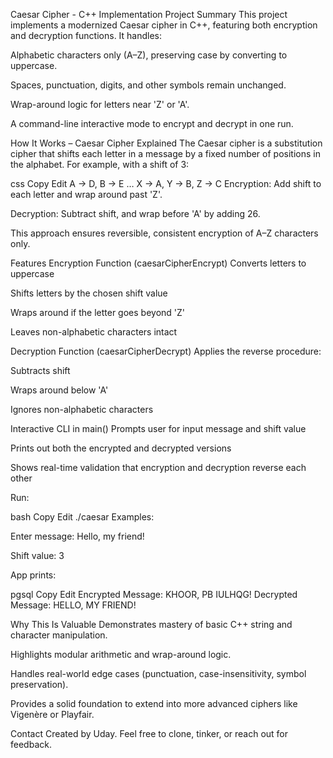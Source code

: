 Caesar Cipher - C++ Implementation
 Project Summary
This project implements a modernized Caesar cipher in C++, featuring both encryption and decryption functions. It handles:

Alphabetic characters only (A–Z), preserving case by converting to uppercase.

Spaces, punctuation, digits, and other symbols remain unchanged.

Wrap-around logic for letters near 'Z' or 'A'.

A command-line interactive mode to encrypt and decrypt in one run.

 How It Works – Caesar Cipher Explained
The Caesar cipher is a substitution cipher that shifts each letter in a message by a fixed number of positions in the alphabet.
For example, with a shift of 3:

css
Copy
Edit
A → D, B → E … X → A, Y → B, Z → C
Encryption: Add shift to each letter and wrap around past 'Z'.

Decryption: Subtract shift, and wrap before 'A' by adding 26.

This approach ensures reversible, consistent encryption of A–Z characters only.

  Features
Encryption Function (caesarCipherEncrypt)
Converts letters to uppercase

Shifts letters by the chosen shift value

Wraps around if the letter goes beyond 'Z'

Leaves non-alphabetic characters intact

Decryption Function (caesarCipherDecrypt)
Applies the reverse procedure:

Subtracts shift

Wraps around below 'A'

Ignores non-alphabetic characters

Interactive CLI in main()
Prompts user for input message and shift value

Prints out both the encrypted and decrypted versions

Shows real-time validation that encryption and decryption reverse each other

Run:

bash
Copy
Edit
./caesar
Examples:

Enter message: Hello, my friend!

Shift value: 3

App prints:

pgsql
Copy
Edit
Encrypted Message: KHOOR, PB IULHQG!
Decrypted Message: HELLO, MY FRIEND!

Why This Is Valuable
Demonstrates mastery of basic C++ string and character manipulation.

Highlights modular arithmetic and wrap-around logic.

Handles real-world edge cases (punctuation, case-insensitivity, symbol preservation).

Provides a solid foundation to extend into more advanced ciphers like Vigenère or Playfair.

 
 Contact
Created by Uday.
Feel free to clone, tinker, or reach out for feedback.
